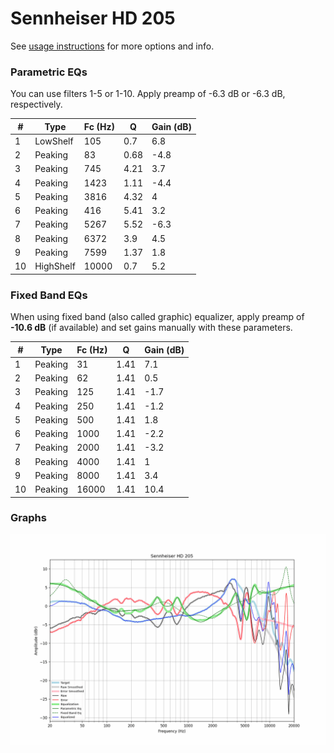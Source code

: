 # Sennheiser HD 205
See [usage instructions](https://github.com/jaakkopasanen/AutoEq#usage) for more options and info.

### Parametric EQs
You can use filters 1-5 or 1-10. Apply preamp of -6.3 dB or -6.3 dB, respectively.

|   # | Type      |   Fc (Hz) |    Q |   Gain (dB) |
|-----|-----------|-----------|------|-------------|
|   1 | LowShelf  |       105 | 0.7  |         6.8 |
|   2 | Peaking   |        83 | 0.68 |        -4.8 |
|   3 | Peaking   |       745 | 4.21 |         3.7 |
|   4 | Peaking   |      1423 | 1.11 |        -4.4 |
|   5 | Peaking   |      3816 | 4.32 |         4   |
|   6 | Peaking   |       416 | 5.41 |         3.2 |
|   7 | Peaking   |      5267 | 5.52 |        -6.3 |
|   8 | Peaking   |      6372 | 3.9  |         4.5 |
|   9 | Peaking   |      7599 | 1.37 |         1.8 |
|  10 | HighShelf |     10000 | 0.7  |         5.2 |

### Fixed Band EQs
When using fixed band (also called graphic) equalizer, apply preamp of **-10.6 dB** (if available) and set gains manually with these parameters.

|   # | Type    |   Fc (Hz) |    Q |   Gain (dB) |
|-----|---------|-----------|------|-------------|
|   1 | Peaking |        31 | 1.41 |         7.1 |
|   2 | Peaking |        62 | 1.41 |         0.5 |
|   3 | Peaking |       125 | 1.41 |        -1.7 |
|   4 | Peaking |       250 | 1.41 |        -1.2 |
|   5 | Peaking |       500 | 1.41 |         1.8 |
|   6 | Peaking |      1000 | 1.41 |        -2.2 |
|   7 | Peaking |      2000 | 1.41 |        -3.2 |
|   8 | Peaking |      4000 | 1.41 |         1   |
|   9 | Peaking |      8000 | 1.41 |         3.4 |
|  10 | Peaking |     16000 | 1.41 |        10.4 |

### Graphs
![](./Sennheiser%20HD%20205.png)
